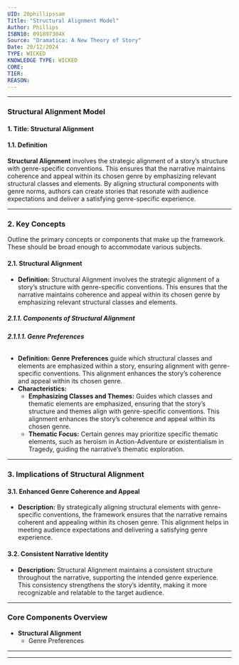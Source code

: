```yaml
---
UID: 20phillipssam
Title: "Structural Alignment Model"
Author: Phillips
ISBN10: 091897304X
Source: "Dramatica: A New Theory of Story"
Date: 20/12/2024
TYPE: WICKED
KNOWLEDGE TYPE: WICKED
CORE:
TIER:
REASON:
---
```


---

### **Structural Alignment Model**

#### **1. Title: Structural Alignment**

#### **1.1. Definition**

**Structural Alignment** involves the strategic alignment of a story’s structure with genre-specific conventions. This ensures that the narrative maintains coherence and appeal within its chosen genre by emphasizing relevant structural classes and elements. By aligning structural components with genre norms, authors can create stories that resonate with audience expectations and deliver a satisfying genre-specific experience.

---

### **2. Key Concepts**

Outline the primary concepts or components that make up the framework. These should be broad enough to accommodate various subjects.

#### **2.1. Structural Alignment**

- **Definition:**
  Structural Alignment involves the strategic alignment of a story’s structure with genre-specific conventions. This ensures that the narrative maintains coherence and appeal within its chosen genre by emphasizing relevant structural classes and elements.

##### **2.1.1. Components of Structural Alignment**

###### **2.1.1.1. Genre Preferences**

- **Definition:**
  **Genre Preferences** guide which structural classes and elements are emphasized within a story, ensuring alignment with genre-specific conventions. This alignment enhances the story’s coherence and appeal within its chosen genre.
- **Characteristics:**
  - **Emphasizing Classes and Themes:** Guides which classes and thematic elements are emphasized, ensuring that the story’s structure and themes align with genre-specific conventions. This alignment enhances the story’s coherence and appeal within its chosen genre.
  - **Thematic Focus:** Certain genres may prioritize specific thematic elements, such as heroism in Action-Adventure or existentialism in Tragedy, guiding the narrative’s thematic exploration.

---

### **3. Implications of Structural Alignment**

#### **3.1. Enhanced Genre Coherence and Appeal**

- **Description:**
  By strategically aligning structural elements with genre-specific conventions, the framework ensures that the narrative remains coherent and appealing within its chosen genre. This alignment helps in meeting audience expectations and delivering a satisfying genre experience.

#### **3.2. Consistent Narrative Identity**

- **Description:**
  Structural Alignment maintains a consistent structure throughout the narrative, supporting the intended genre experience. This consistency strengthens the story’s identity, making it more recognizable and relatable to the target audience.

---

### **Core Components Overview**

- **Structural Alignment**
  - Genre Preferences

---

---
